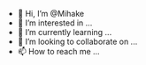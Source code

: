 - 👋 Hi, I’m @Mihake
- 👀 I’m interested in ...
- 🌱 I’m currently learning ...
- 💞️ I’m looking to collaborate on ...
- 📫 How to reach me ...

<!---
Mihake/Mihake is a ✨ special ✨ repository because its `README.md` (this file) appears on your GitHub profile.
You can click the Preview link to take a look at your changes.
--->
